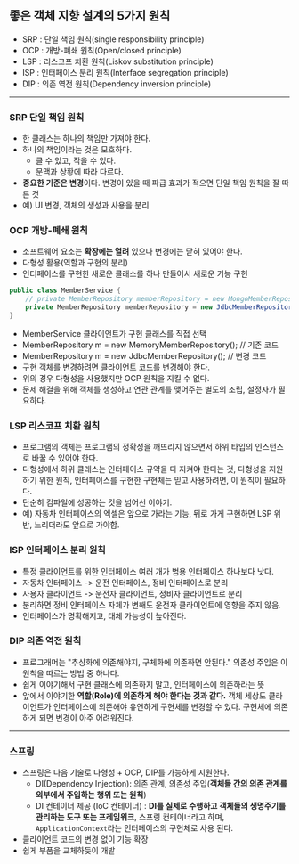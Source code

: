 ## 좋은 객체 지향 설계의 5가지 원칙
- SRP : 단일 책임 원칙(single responsibility principle)
- OCP : 개방-폐쇄 원칙(Open/closed principle)
- LSP : 리스코프 치환 원칙(Liskov substitution principle)
- ISP : 인터페이스 분리 원칙(Interface segregation principle)
- DIP : 의존 역전 원칙(Dependency inversion principle)
---
### SRP 단일 책임 원칙
- 한 클래스는 하나의 책임만 가져야 한다.
- 하나의 책임이라는 것은 모호하다.
  - 클 수 있고, 작을 수 있다.
  - 문맥과 상황에 따라 다르다.
- **중요한 기준은 변경**이다. 변경이 있을 때 파급 효과가 적으면 단일 책임 원칙을 잘 따른 것
- 예) UI 변경, 객체의 생성과 사용을 분리
### OCP 개방-폐쇄 원칙
- 소프트웨어 요소는 **확장에는 열려** 있으나 변경에는 닫혀 있어야 한다.
- 다형성 활용(역할과 구현의 분리)
- 인터페이스를 구현한 새로운 클래스를 하나 만들어서 새로운 기능 구현
```java
public class MemberService {
    // private MemberRepository memberRepository = new MongoMemberRepository();
    private MemberRepository memberRepository = new JdbcMemberRepository();
}
```
- MemberService 클라이언트가 구현 클래스를 직접 선택
 - MemberRepository m = new MemoryMemberRepository(); // 기존 코드
 - MemberRepository m = new JdbcMemberRepository();   // 변경 코드
- 구현 객체를 변경하려면 클라이언트 코드를 변경해야 한다.
- 위의 경우 다형성을 사용했지만 OCP 원칙을 지킬 수 없다.
- 문제 해결을 위해 객체를 생성하고 연관 관계를 맺어주는 별도의 조립, 설정자가 필요하다.
### LSP 리스코프 치환 원칙
- 프로그램의 객체는 프로그램의 정확성을 깨뜨리지 않으면서 하위 타입의 인스턴스로 바꿀 수 있어야 한다.
- 다형성에서 하위 클래스는 인터페이스 규약을 다 지켜야 한다는 것, 다형성을 지원하기 위한 원칙, 인터페이스를 구현한 구현체는 믿고 사용하려면, 이 원칙이 필요하다.
- 단순히 컴파일에 성공하는 것을 넘어선 이야기.
- 예) 자동차 인터페이스의 엑셀은 앞으로 가라는 기능, 뒤로 가게 구현하면 LSP 위반, 느리더라도 앞으로 가야함.
### ISP 인터페이스 분리 원칙
- 특정 클라이언트를 위한 인터페이스 여러 개가 범용 인터페이스 하나보다 낫다.
- 자동차 인터페이스 -> 운전 인터페이스, 정비 인터페이스로 분리
- 사용자 클라이언트 -> 운전자 클라이언트, 정비자 클라이언트로 분리
- 분리하면 정비 인터페이스 자체가 변해도 운전자 클라이언트에 영향을 주지 않음.
- 인터페이스가 명확해지고, 대체 가능성이 높아진다.
### DIP 의존 역전 원칙
- 프로그래머는 "추상화에 의존해야지, 구체화에 의존하면 안된다." 의존성 주입은 이 원칙을 따르는 방법 중 하나다.
- 쉽게 이야기해서 구현 클래스에 의존하지 말고, 인터페이스에 의존하라는 뜻
- 앞에서 이야기한 **역할(Role)에 의존하게 해야 한다는 것과 같다.** 객체 세상도 클라이언트가 인터페이스에 의존해야 유연하게 구현체를 변경할 수 있다. 구현체에 의존하게 되면 변경이 아주 어려워진다.
---
### 스프링
- 스프링은 다음 기술로 다형성 + OCP, DIP를 가능하게 지원한다.
  - DI(Dependency Injection): 의존 관계, 의존성 주입(**객체들 간의 의존 관계를 외부에서 주입하는 행위 또는 원칙**)
  - DI 컨테이너 제공 (IoC 컨테이너) : **DI를 실제로 수행하고 객체들의 생명주기를 관리하는 도구 또는 프레임워크**, 스프링 컨테이너라고 하며, `ApplicationContext`라는 인터페이스의 구현체로 사용 된다.
- 클라이언트 코드의 변경 없이 기능 확장
- 쉽게 부품을 교체하듯이 개발
